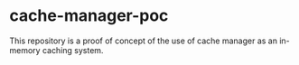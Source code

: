 # cache-manager-poc
This repository is a proof of concept of the use of cache manager as an in-memory caching system.
